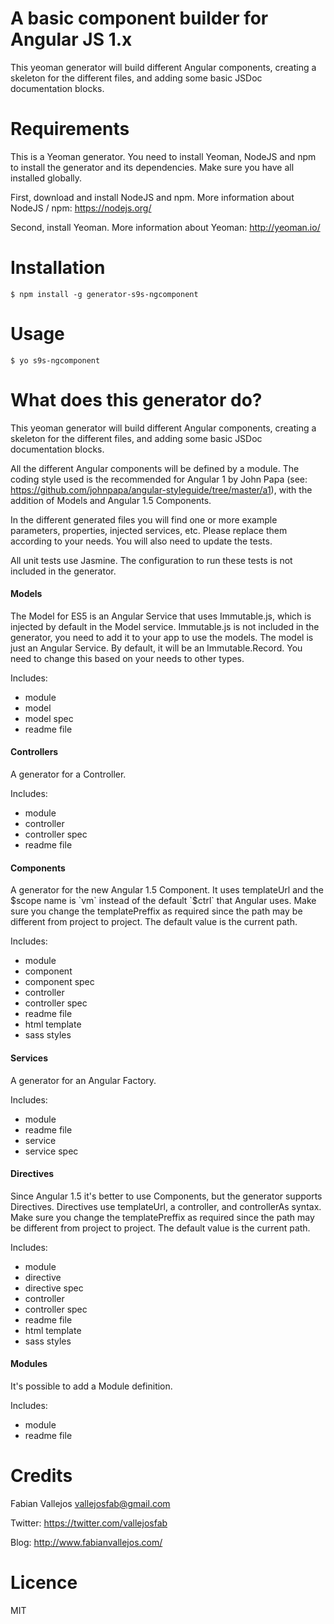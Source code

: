 
# A basic component builder for Angular JS 1.x
This yeoman generator will build different Angular components, creating a skeleton for the different files, and adding some basic JSDoc documentation blocks.

# Requirements
This is a Yeoman generator. You need to install Yeoman, NodeJS and npm to install the generator and its dependencies. Make sure you have all installed globally.

First, download and install NodeJS and npm. More information about NodeJS / npm: https://nodejs.org/

Second, install Yeoman. More information about Yeoman: http://yeoman.io/

# Installation
```
$ npm install -g generator-s9s-ngcomponent
```

# Usage
```
$ yo s9s-ngcomponent
```

# What does this generator do?
This yeoman generator will build different Angular components, creating a skeleton for the different files, and adding some basic JSDoc documentation blocks.

All the different Angular components will be defined by a module. The coding style used is the recommended for Angular 1 by John Papa (see: https://github.com/johnpapa/angular-styleguide/tree/master/a1), with the addition of Models and Angular 1.5 Components.

In the different generated files you will find one or more example parameters, properties, injected services, etc. Please replace them according to your needs. You will also need to update the tests.

All unit tests use Jasmine. The configuration to run these tests is not included in the generator.

#### Models
The Model for ES5 is an Angular Service that uses Immutable.js, which is injected by default in the Model service. Immutable.js is not included in the generator, you need to add it to your app to use the models. The model is just an Angular Service. By default, it will be an Immutable.Record. You need to change this based on your needs to other types.

Includes:
- module
- model
- model spec
- readme file

#### Controllers
A generator for a Controller.

Includes:
- module
- controller
- controller spec
- readme file

#### Components
A generator for the new Angular 1.5 Component. It uses templateUrl and the $scope name is `vm` instead of the default `$ctrl` that Angular uses. Make sure you change the templatePreffix as required since the path may be different from project to project. The default value is the current path.

Includes:
- module
- component
- component spec
- controller
- controller spec
- readme file
- html template
- sass styles

#### Services
A generator for an Angular Factory.

Includes:
- module
- readme file
- service
- service spec

#### Directives
Since Angular 1.5 it's better to use Components, but the generator supports Directives. Directives use templateUrl, a controller, and controllerAs syntax. Make sure you change the templatePreffix as required since the path may be different from project to project. The default value is the current path.

Includes:
- module
- directive
- directive spec
- controller
- controller spec
- readme file
- html template
- sass styles

#### Modules
It's possible to add a Module definition.

Includes:
- module
- readme file

# Credits
Fabian Vallejos <vallejosfab@gmail.com>

Twitter: https://twitter.com/vallejosfab

Blog: http://www.fabianvallejos.com/

# Licence
MIT

